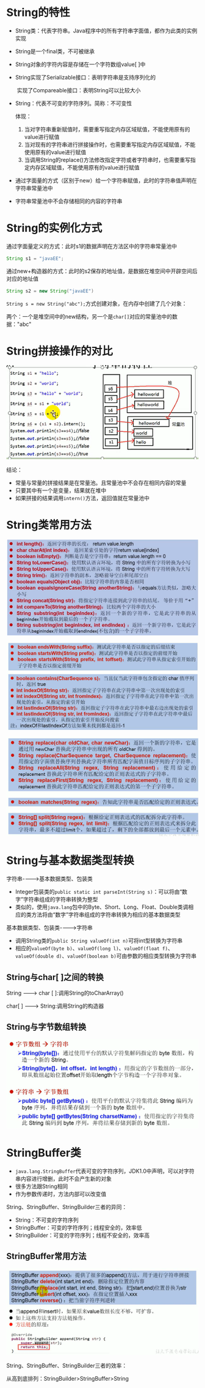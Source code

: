 # String的特性

- String类：代表字符串。Java程序中的所有字符串字面值，都作为此类的实例实现

- String是一个final类，不可被继承

- String对象的字符内容是存储在一个字符数组value[ ]中

- String实现了Serializable接口：表明字符串是支持序列化的

    ​		  实现了Compareable接口：表明String可以比较大小

- String：代表不可变的字符序列。简称：不可变性

    体现：

    1. 当对字符串重新赋值时，需要重写指定内存区域赋值，不能使用原有的value进行赋值
    2. 当对现有的字符串进行拼接操作时，也需要重写指定内存区域赋值，不能使用原有的value进行赋值
    3. 当调用String的replace()方法修改指定字符或者字符串时，也需要重写指定内存区域赋值，不能使用原有的value进行赋值

- 通过字面量的方式（区别于new）给一个字符串赋值，此时的字符串值声明在字符串常量池中

- 字符串常量池中不会存储相同的内容的字符串



# String的实例化方式

通过字面量定义的方式：此时s1的数据声明在方法区中的字符串常量池中

```java
String s1 = "javaEE";
```

通过new+构造器的方式：此时的s2保存的地址值，是数据在堆空间中开辟空间后对应的地址值

```java
String s2 = new String("javaEE")
```

`String s = new String("abc");`方式创建对象，在内存中创建了几个对象：

两个：一个是堆空间中的new结构，另一个是`char[]`对应的常量池中的数据："abc"

# String拼接操作的对比

![image-20230101201556102](1-%E5%AD%97%E7%AC%A6%E4%B8%B2%E7%9B%B8%E5%85%B3%E7%9A%84%E7%B1%BB.assets/image-20230101201556102.png)

结论：

- 常量与常量的拼接结果是在常量池。且常量池中不会存在相同内容的常量
- 只要其中有一个是变量，结果就在堆中
- 如果拼接的结果调用`intern()`方法，返回值就在常量池中

# String类常用方法

![image-20230101201904243](1-%E5%AD%97%E7%AC%A6%E4%B8%B2%E7%9B%B8%E5%85%B3%E7%9A%84%E7%B1%BB.assets/image-20230101201904243.png)

![image-20230101201955678](1-%E5%AD%97%E7%AC%A6%E4%B8%B2%E7%9B%B8%E5%85%B3%E7%9A%84%E7%B1%BB.assets/image-20230101201955678.png)

![image-20230101202010317](1-%E5%AD%97%E7%AC%A6%E4%B8%B2%E7%9B%B8%E5%85%B3%E7%9A%84%E7%B1%BB.assets/image-20230101202010317.png)

# String与基本数据类型转换

字符串---->基本数据类型、包装类

- Integer包装类的`public static int parseInt(String s)`：可以将由“数字”字符串组成的字符串转换为整型
- 类似的，使用`java.lang`包中的Byte、Short、Long、Float、Double类调相应的类方法将由“数字”字符串组成的字符串转换为相应的基本数据类型

基本数据类型、包装类---->字符串

- 调用String类的`public String valueOf(int n)`可将int型转换为字符串
- 相应的`valueOf(byte b)`、`valueOf(long l)`、`valueOf(float f)`、`valueOf(double d)`、`valueOf(boolean b)`可由参数的相应类型转换为字符串

## String与char[ ]之间的转换

String ---> char [ ]:调用String的toCharArray()

char[ ] ---> String:调用String的构造器

## String与字节数组转换

![image-20230101203102396](1-%E5%AD%97%E7%AC%A6%E4%B8%B2%E7%9B%B8%E5%85%B3%E7%9A%84%E7%B1%BB.assets/image-20230101203102396.png)

# StringBuffer类

- `java.lang.StringBuffer`代表可变的字符序列，JDK1.0中声明，可以对字符串内容进行增删，此时不会产生新的对象
- 很多方法跟String相同
- 作为参数传递时，方法内部可以改变值

String、StringBuffer、StringBuilder三者的异同：

- String：不可变的字符序列
- StringBuffer：可变的字符序列；线程安全的，效率低
- StringBuilder：可变的字符序列；线程不安全的，效率高

## StringBuffer常用方法

![image-20230101205533045](1-%E5%AD%97%E7%AC%A6%E4%B8%B2%E7%9B%B8%E5%85%B3%E7%9A%84%E7%B1%BB.assets/image-20230101205533045.png)

String、StringBuffer、StringBuilder三者的效率：

从高到底排列：StringBuilder>StringBuffer>String

